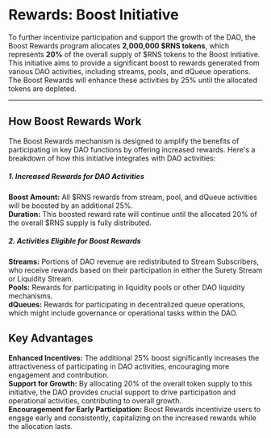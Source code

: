 # Rewards: Boost Initiative

To further incentivize participation and support the growth of the DAO, the Boost Rewards program allocates **2,000,000 $RNS tokens**, which represents **20%** of the overall supply of $RNS tokens to the Boost Initiative. This initiative aims to provide a significant boost to rewards generated from various DAO activities, including streams, pools, and dQueue operations. The Boost Rewards will enhance these activities by 25% until the allocated tokens are depleted.

---

## How Boost Rewards Work

The Boost Rewards mechanism is designed to amplify the benefits of participating in key DAO functions by offering increased rewards. Here's a breakdown of how this initiative integrates with DAO activities:

##### 1. Increased Rewards for DAO Activities

**Boost Amount:** All $RNS rewards from stream, pool, and dQueue activities will be boosted by an additional 25%.<br />
**Duration:** This boosted reward rate will continue until the allocated 20% of the overall $RNS supply is fully distributed.

##### 2. Activities Eligible for Boost Rewards

**Streams:** Portions of DAO revenue are redistributed to Stream Subscribers, who receive rewards based on their participation in either the Surety Stream or Liquidity Stream.<br />
**Pools:** Rewards for participating in liquidity pools or other DAO liquidity mechanisms.<br />
**dQueues:** Rewards for participating in decentralized queue operations, which might include governance or operational tasks within the DAO.

## Key Advantages

**Enhanced Incentives:** The additional 25% boost significantly increases the attractiveness of participating in DAO activities, encouraging more engagement and contribution.<br />
**Support for Growth:** By allocating 20% of the overall token supply to this initiative, the DAO provides crucial support to drive participation and operational activities, contributing to overall growth.<br />
**Encouragement for Early Participation:** Boost Rewards incentivize users to engage early and consistently, capitalizing on the increased rewards while the allocation lasts.